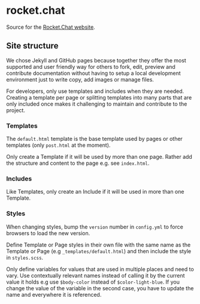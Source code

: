 # rocket.chat

Source for the [Rocket.Chat website](https://rocket.chat).

## Site structure

We chose Jekyll and GitHub pages because together they offer the most supported and user friendly way for others to fork, edit, preview and contribute documentation without having to setup a local development environment just to write copy, add images or manage files.

For developers, only use templates and includes when they are needed. Creating a template per page or splitting templates into many parts that are only included once makes it challenging to maintain and contribute to the project.

### Templates

The `default.html` template is the base template used by pages or other templates (only `post.html` at the moment).

Only create a Template if it will be used by more than one page. Rather add the structure and content to the page e.g. see `index.html`.

### Includes

Like Templates, only create an Include if it will be used in more than one Template.

### Styles

When changing styles, bump the `version` number in `config.yml` to force browsers to load the new version.

Define Template or Page styles in their own file with the same name as the Template or Page (e.g `_templates/default.html`) and then include the style in `styles.scss`.

Only define variables for values that are used in multiple places and need to vary. Use contextually relevant names instead of calling it by the current value it holds e.g use `$body-color` instead of `$color-light-blue`. If you change the value of the variable in the second case, you have to update the name and everywhere it is referenced.
